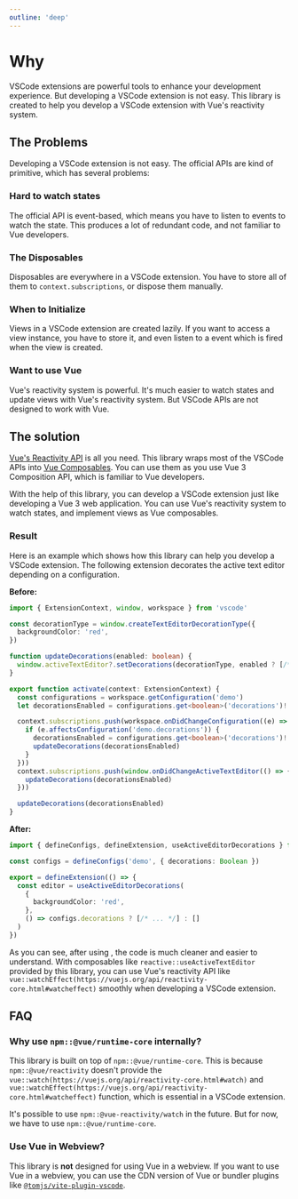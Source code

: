 ```yaml
---
outline: 'deep'
---
```


# Why <ReactiveVscode />

VSCode extensions are powerful tools to enhance your development experience. But developing a VSCode extension is not easy. This library is created to help you develop a VSCode extension with Vue's reactivity system.

## The Problems

Developing a VSCode extension is not easy. The official APIs are kind of primitive, which has several problems:

### Hard to watch states

The official API is event-based, which means you have to listen to events to watch the state. This produces a lot of redundant code, and not familiar to Vue developers.

### The Disposables

Disposables are everywhere in a VSCode extension. You have to store all of them to `context.subscriptions`, or dispose them manually.

### When to Initialize

Views in a VSCode extension are created lazily. If you want to access a view instance, you have to store it, and even listen to a event which is fired when the view is created.

### Want to use Vue

Vue's reactivity system is powerful. It's much easier to watch states and update views with Vue's reactivity system. But VSCode APIs are not designed to work with Vue.

## The solution

[Vue's Reactivity API](https://vuejs.org/api/reactivity-core.html) is all you need. This library wraps most of the VSCode APIs into [Vue Composables](https://vuejs.org/guide/reusability/composables.html). You can use them as you use Vue 3 Composition API, which is familiar to Vue developers.

With the help of this library, you can develop a VSCode extension just like developing a Vue 3 web application. You can use Vue's reactivity system to watch states, and implement views as Vue composables.

### Result

Here is an example which shows how this library can help you develop a VSCode extension. The following extension decorates the active text editor depending on a configuration.

**Before:**

```ts
import { ExtensionContext, window, workspace } from 'vscode'

const decorationType = window.createTextEditorDecorationType({
  backgroundColor: 'red',
})

function updateDecorations(enabled: boolean) {
  window.activeTextEditor?.setDecorations(decorationType, enabled ? [/* ... */] : [])
}

export function activate(context: ExtensionContext) {
  const configurations = workspace.getConfiguration('demo')
  let decorationsEnabled = configurations.get<boolean>('decorations')!

  context.subscriptions.push(workspace.onDidChangeConfiguration((e) => {
    if (e.affectsConfiguration('demo.decorations')) {
      decorationsEnabled = configurations.get<boolean>('decorations')!
      updateDecorations(decorationsEnabled)
    }
  }))
  context.subscriptions.push(window.onDidChangeActiveTextEditor(() => {
    updateDecorations(decorationsEnabled)
  }))

  updateDecorations(decorationsEnabled)
}
```

**After:**

```ts
import { defineConfigs, defineExtension, useActiveEditorDecorations } from 'reactive-vscode'

const configs = defineConfigs('demo', { decorations: Boolean })

export = defineExtension(() => {
  const editor = useActiveEditorDecorations(
    {
      backgroundColor: 'red',
    },
    () => configs.decorations ? [/* ... */] : []
  )
})
```

As you can see, after using <ReactiveVscode />, the code is much cleaner and easier to understand. With composables like `reactive::useActiveTextEditor` provided by this library, you can use Vue's reactivity API like `vue::watchEffect(https://vuejs.org/api/reactivity-core.html#watcheffect)` smoothly when developing a VSCode extension.

## FAQ

### Why use `npm::@vue/runtime-core` internally?

This library is built on top of `npm::@vue/runtime-core`. This is because `npm::@vue/reactivity` doesn't provide the `vue::watch(https://vuejs.org/api/reactivity-core.html#watch)` and `vue::watchEffect(https://vuejs.org/api/reactivity-core.html#watcheffect)` function, which is essential in a VSCode extension.

It's possible to use `npm::@vue-reactivity/watch` in the future. But for now, we have to use `npm::@vue/runtime-core`.

### Use Vue in Webview?

This library is **not** designed for using Vue in a webview. If you want to use Vue in a webview, you can use the CDN version of Vue or bundler plugins like [`@tomjs/vite-plugin-vscode`](https://github.com/tomjs/vite-plugin-vscode).
